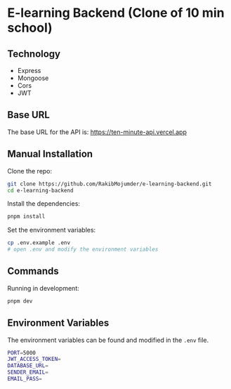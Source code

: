 # E-learning Backend (Clone of 10 min school)

## Technology

- Express
- Mongoose
- Cors
- JWT

## Base URL

The base URL for the API is: https://ten-minute-api.vercel.app

## Manual Installation

Clone the repo:

```bash
git clone https://github.com/RakibMojumder/e-learning-backend.git
cd e-learning-backend
```

Install the dependencies:

```bash
pnpm install
```

Set the environment variables:

```bash
cp .env.example .env
# open .env and modify the environment variables
```

## Commands

Running in development:

```bash
pnpm dev
```

## Environment Variables

The environment variables can be found and modified in the `.env` file.

```bash
PORT=5000
JWT_ACCESS_TOKEN=
DATABASE_URL=
SENDER_EMAIL=
EMAIL_PASS=
```
